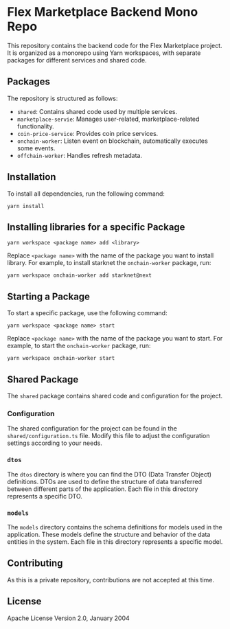 # Flex Marketplace Backend Mono Repo

This repository contains the backend code for the Flex Marketplace project. It is organized as a monorepo using Yarn workspaces, with separate packages for different services and shared code.

## Packages

The repository is structured as follows:

- `shared`: Contains shared code used by multiple services.
- `marketplace-servie`: Manages user-related, marketplace-related functionality.
- `coin-price-service`: Provides coin price services.
- `onchain-worker`: Listen event on blockchain, automatically executes some events.
- `offchain-worker`: Handles refresh metadata.

## Installation

To install all dependencies, run the following command:

```shell
yarn install
```

## Installing libraries for a specific Package

```shell
yarn workspace <package name> add <library>
```

Replace `<package name>` with the name of the package you want to install library. For example, to install starknet the `onchain-worker` package, run:

```shell
yarn workspace onchain-worker add starknet@next
```

## Starting a Package

To start a specific package, use the following command:

```shell
yarn workspace <package name> start
```

Replace `<package name>` with the name of the package you want to start. For example, to start the `onchain-worker` package, run:

```shell
yarn workspace onchain-worker start
```

## Shared Package

The `shared` package contains shared code and configuration for the project.

### Configuration

The shared configuration for the project can be found in the `shared/configuration.ts` file. Modify this file to adjust the configuration settings according to your needs.

### `dtos`

The `dtos` directory is where you can find the DTO (Data Transfer Object) definitions. DTOs are used to define the structure of data transferred between different parts of the application. Each file in this directory represents a specific DTO.

### `models`

The `models` directory contains the schema definitions for models used in the application. These models define the structure and behavior of the data entities in the system. Each file in this directory represents a specific model.

## Contributing

As this is a private repository, contributions are not accepted at this time.

## License

Apache License Version 2.0, January 2004
